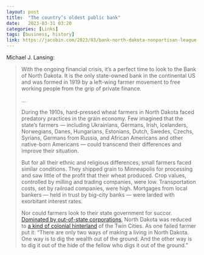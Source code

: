 ```yaml
---
layout: post
title:  "The country’s oldest public bank"
date:   2023-03-31 03:20
categories: [Links]
tags: [business, history]
link: https://jacobin.com/2023/03/bank-north-dakota-nonpartisan-league-npl
---
```


Michael J. Lansing:

>With the ongoing financial crisis, it’s a perfect time to look to the Bank of North Dakota. It is the only state-owned bank in the continental US and was formed in 1919 by a left-wing farmer movement to free working people from the grip of private finance.
>
>…
>
>During the 1910s, hard-pressed wheat farmers in North Dakota faced predatory practices in the grain economy. Few imagined that the state’s farmers — including Ukrainians, Germans, Irish, Icelanders, Norwegians, Danes, Hungarians, Estonians, Dutch, Swedes, Czechs, Syrians, Germans from Russia, and African Americans and other native-born Americans — could transcend their differences and improve their situation.
>
>But for all their ethnic and religious differences, small farmers faced similar conditions. They shipped grain to Minneapolis for processing and saw little of the profit that their wheat produced. Crop values, controlled by milling and trading companies, were low. Transportation costs, set by railroad companies, were high. Mortgages from local bankers — held in trust by big-city banks — were larded with exorbitant interest rates.
>
>Nor could farmers look to their state government for succor. [Dominated by out-of-state corporations](https://ny.pbslearningmedia.org/resource/bf2e2b39-f841-4a3c-aa11-93846eae6834/minnesota-leg-alexander-mckenzie-the-boss-of-north-dakota/), North Dakota was reduced to [a kind of colonial hinterland](https://core.ac.uk/download/pdf/235089182.pdf) of the Twin Cities. As one failed farmer put it: “There are only two ways of making a living in North Dakota. One way is to dig the wealth out of the ground. And the other way is to dig it out of the hide of the fellow who digs it out of the ground.”
